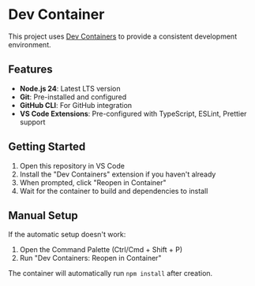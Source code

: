 # Dev Container

This project uses [Dev Containers](https://containers.dev/) to provide a consistent development environment.

## Features

- **Node.js 24**: Latest LTS version
- **Git**: Pre-installed and configured
- **GitHub CLI**: For GitHub integration
- **VS Code Extensions**: Pre-configured with TypeScript, ESLint, Prettier support

## Getting Started

1. Open this repository in VS Code
2. Install the "Dev Containers" extension if you haven't already
3. When prompted, click "Reopen in Container"
4. Wait for the container to build and dependencies to install

## Manual Setup

If the automatic setup doesn't work:

1. Open the Command Palette (Ctrl/Cmd + Shift + P)
2. Run "Dev Containers: Reopen in Container"

The container will automatically run `npm install` after creation.
